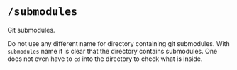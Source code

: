 # `/submodules`

Git submodules.

Do not use any different name for directory containing git submodules.
With `submodules` name it is clear that the directory contains submodules.
One does not even have to `cd` into the directory to check what is inside.
